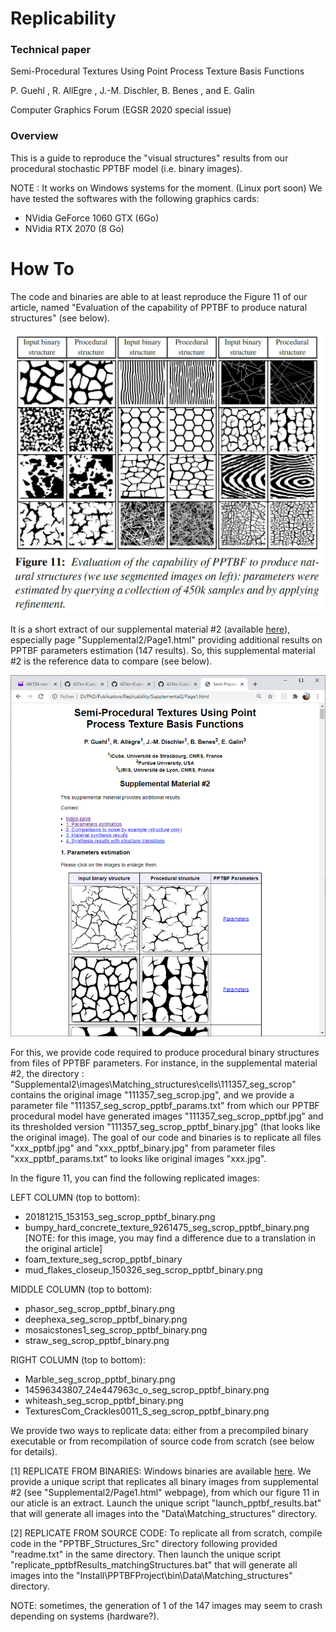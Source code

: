 # Replicability

### Technical paper

Semi-Procedural Textures Using Point Process Texture Basis Functions

P. Guehl , R. AllEgre , J.-M. Dischler, B. Benes , and E. Galin

Computer Graphics Forum (EGSR 2020 special issue)

### Overview

This is a guide to reproduce the "visual structures" results from our procedural stochastic PPTBF model (i.e. binary images).

NOTE : It works on Windows systems for the moment. (Linux port soon)
We have tested the softwares with the following graphics cards:
- NVidia GeForce 1060 GTX (6Go)
- NVidia RTX 2070 (8 Go)

# How To

The code and binaries are able to at least reproduce the Figure 11 of our article, named "Evaluation of the capability of PPTBF to produce natural structures" (see below).

![figure 11](figure_11_from_paper.png)

It is a short extract of our supplemental material #2 (available [here](http://igg.unistra.fr/People/semiproctex/data/Supplemental2_v100.zip)), especially page "Supplemental2/Page1.html" providing additional results on PPTBF parameters estimation (147 results). So, this supplemental material #2 is the reference data to compare (see below).

![supplemental 2](supplemental_2_snapshot.png)

For this, we provide code required to produce procedural binary structures from files of PPTBF parameters. For instance, in the supplemental material #2, the directory : "Supplemental2\images\Matching_structures\cells\111357_seg_scrop" contains the original image "111357_seg_scrop.jpg", and we provide a parameter file "111357_seg_scrop_pptbf_params.txt" from which our PPTBF procedural model have generated images "111357_seg_scrop_pptbf.jpg" and its thresholded version "111357_seg_scrop_pptbf_binary.jpg" (that looks like the original image). The goal of our code and binaries is to replicate all files "xxx_pptbf.jpg" and "xxx_pptbf_binary.jpg" from parameter files "xxx_pptbf_params.txt" to looks like original images "xxx.jpg".

In the figure 11, you can find the following replicated images:

LEFT COLUMN (top to bottom):
- 20181215_153153_seg_scrop_pptbf_binary.png
- bumpy_hard_concrete_texture_9261475_seg_scrop_pptbf_binary.png [NOTE: for this image, you may find a difference due to a translation in the original article]
- foam_texture_seg_scrop_pptbf_binary
- mud_flakes_closeup_150326_seg_scrop_pptbf_binary.png

MIDDLE COLUMN (top to bottom):
- phasor_seg_scrop_pptbf_binary.png
- deephexa_seg_scrop_pptbf_binary.png
- mosaicstones1_seg_scrop_pptbf_binary.png
- straw_seg_scrop_pptbf_binary.png

RIGHT COLUMN (top to bottom):
- Marble_seg_scrop_pptbf_binary.png
- 14596343807_24e447963c_o_seg_scrop_pptbf_binary.png
- whiteash_seg_scrop_pptbf_binary.png
- TexturesCom_Crackles0011_S_seg_scrop_pptbf_binary.png

We provide two ways to replicate data: either from a precompiled binary executable or from recompilation of source code from scratch (see below for details). 

[1] REPLICATE FROM BINARIES: Windows binaries are available [here](http://igg.unistra.fr/people/semiproctex/PPTBF_Structures_Bin.zip). We provide a unique script that replicates all binary images from supplemental #2 (see "Supplemental2/Page1.html" webpage), from which our figure 11 in our aticle is an extract. Launch the unique script "launch_pptbf_results.bat" that will generate all images into the "Data\Matching_structures" directory.

[2] REPLICATE FROM SOURCE CODE: To replicate all from scratch, compile code in the "PPTBF_Structures_Src" directory following provided "readme.txt" in the same directory. Then launch the unique script "replicate_pptbfResults_matchingStructures.bat" that will generate all images into the "Install\PPTBFProject\bin\Data\Matching_structures" directory.

NOTE: sometimes, the generation of 1 of the 147 images may seem to crash depending on systems (hardware?).
